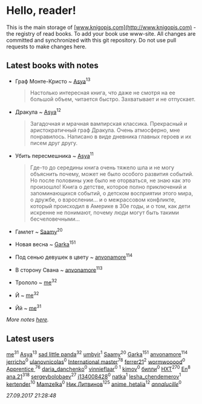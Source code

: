 # Hello, reader!
This is the main storage of [www.knigopis.com](http://www.knigopis.com) - the registry of read books.
To add your book use www-site. All changes are committed and synchronized with this git repository.
Do not use pull requests to make changes here.


## Latest books with notes
* Граф Монте-Кристо ~ [Asya](users/111/111688198065279912162-google)<sup>13</sup>
    > Настолько интересная книга, что даже не смотря на ее большой объем, читается быстро. Захватывает и не отпускает.

* Дракула ~ [Asya](users/111/111688198065279912162-google)<sup>12</sup>
    > Загадочная и мрачная вампирская классика. Прекрасный и аристократичный граф Дракула. Очень атмосферно, мне понравилось. Написано в виде дневника главных героев и их писем друг другу.

* Убить пересмешника ~ [Asya](users/111/111688198065279912162-google)<sup>11</sup>
    > Где-то до середины книга очень тяжело шла и не могу объяснить почему, может не было особого развития событий. Но после половины уже было не оторваться, не знаю как это произошло! Книга о детстве, которое полно приключений и запоминающихся событий,  о детском восприятии этого мира, о дружбе, о взрослении... и о межрассовом конфликте, который происходил в Америке в 30е годы, и о том, как дети искренне не понимают, почему люди могут быть такими бесчеловечными...

* Гамлет ~ [Saamy](users/115/115226508-vkontakte)<sup>20</sup>

* Новая весна ~ [Garka](users/115/115753719718250012620-google)<sup>151</sup>

* Под сенью девушек в цвету ~ [anvonamore](users/595/5957175-vkontakte)<sup>114</sup>

* В сторону Свана ~ [anvonamore](users/595/5957175-vkontakte)<sup>113</sup>

* Трололо ~ [me](users/381/381417697-yandex)<sup>32</sup>

* Й ~ [me](users/381/381417697-yandex)<sup>32</sup>

* Йй ~ [me](users/381/381417697-yandex)<sup>31</sup>


_More notes [here](latest_books_with_notes.md)._


## Latest users
[me](users/381/381417697-yandex)<sup>31</sup> 
[Asya](users/111/111688198065279912162-google)<sup>13</sup> 
[sad little panda](users/188/1882525281990290-facebook)<sup>32</sup> 
[umbyir](users/323/3236857935-instagram)<sup>1</sup> 
[Saamy](users/115/115226508-vkontakte)<sup>20</sup> 
[Garka](users/115/115753719718250012620-google)<sup>151</sup> 
[anvonamore](users/595/5957175-vkontakte)<sup>114</sup> 
[jerricho](users/449/44943214-vkontakte)<sup>0</sup> 
[ulanovnicolas](users/108/10879683-vkontakte)<sup>0</sup> 
[International master](users/741/74140988-vkontakte)<sup>78</sup> 
[ferrer21](users/103/103504105-vkontakte)<sup>2</sup> 
[wormwooood](users/317/317597785-vkontakte)<sup>0</sup> 
[Apprentice ](users/528/52821952-vkontakte)<sup>76</sup> 
[daria_danchenko](users/167/167284416-vkontakte)<sup>0</sup> 
[vinnieflaar](users/477/4772898-vkontakte)<sup>0</sup> 
[](users/362/362561757-vkontakte)<sup>1</sup> 
[kimov](users/104/104392818617109316677-google)<sup>0</sup> 
[билли](users/135/135790750-vkontakte)<sup>0</sup> 
[HXT](users/100/100002563462782-facebook)<sup>270</sup> 
[En](users/333/333646551-vkontakte)<sup>8</sup> 
[ana.21](users/107/107655526900000657481-google)<sup>318</sup> 
[sergeybolobaev](users/379/37918255-vkontakte)<sup>27</sup> 
[j134008428](users/134/134008428-vkontakte)<sup>0</sup> 
[natka](users/114/114246620366322246593-googleplus)<sup>1</sup> 
[lesha_chendemerov](users/191/191814494-vkontakte)<sup>1</sup> 
[kertender](users/228/228182315-vkontakte)<sup>10</sup> 
[Mamzelka](users/900/90087750-vkontakte)<sup>0</sup> 
[Ник Литвинов](users/241/241974816-vkontakte)<sup>125</sup> 
[anime_hetalia](users/137/137961387-vkontakte)<sup>12</sup> 
[_annalucille_](users/305/3052811375-instagram)<sup>0</sup> 


_27.09.2017 21:28:48_
